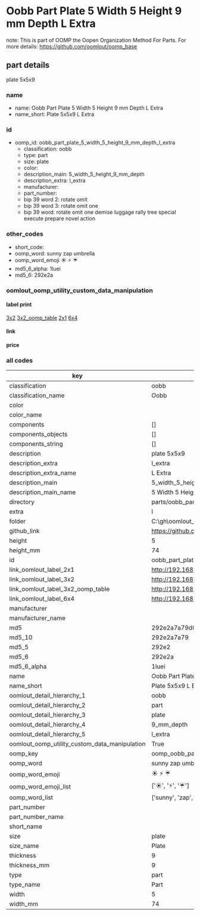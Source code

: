 # Oobb Part Plate 5 Width 5 Height 9 mm Depth L Extra  

note: This is part of OOMP the Oopen Organization Method For Parts. For more details: https://github.com/oomlout/oomp_base

##  part details
  



plate 5x5x9



### name
* name: Oobb Part Plate 5 Width 5 Height 9 mm Depth L Extra
* name_short: Plate 5x5x9 L Extra
### id
* oomp_id: oobb_part_plate_5_width_5_height_9_mm_depth_l_extra
  * classification: oobb
  * type: part
  * size: plate
  * color: 
  * description_main: 5_width_5_height_9_mm_depth
  * description_extra: l_extra
  * manufacturer: 
  * part_number: 
  * bip 39 word 2: rotate omit
  * bip 39 word 3: rotate omit one
  * bip 39 word: rotate omit one demise luggage rally tree special execute prepare novel action

### other_codes
* short_code: 
* oomp_word: sunny zap umbrella
* oomp_word_emoji :sunny: :zap: :umbrella:
* md5_6_alpha: 1luei
* md5_6: 292e2a






### oomlout_oomp_utility_custom_data_manipulation
#### label print
[3x2](http://192.168.1.245:1112/?label=oomp%201luei)
[3x2_oomp_table](http://192.168.1.108:1112/?label=oomp%201luei)
[2x1](http://192.168.1.242:1112/?label=oomp%201luei)
[6x4](http://192.168.1.55:1112/?label=oomp%201luei)    

#### link

                              

#### price







### all codes 
| key | value |  
| --- | --- |  
| classification | oobb |  
| classification_name | Oobb |  
| color |  |  
| color_name |  |  
| components | [] |  
| components_objects | [] |  
| components_string | [] |  
| description | plate 5x5x9 |  
| description_extra | l_extra |  
| description_extra_name | L Extra |  
| description_main | 5_width_5_height_9_mm_depth |  
| description_main_name | 5 Width 5 Height 9 mm Depth |  
| directory | parts/oobb_part_plate_5_width_5_height_9_mm_depth_l_extra |  
| extra | l |  
| folder | C:\gh\oomlout_oobb_version_4_generated_parts\things\oobb_part_plate_5_width_5_height_9_mm_depth_l_extra |  
| github_link | https://github.com/oomlout/oomlout_oomp_part_src/tree/main/parts/oobb_part_plate_5_width_5_height_9_mm_depth_l_extra |  
| height | 5 |  
| height_mm | 74 |  
| id | oobb_part_plate_5_width_5_height_9_mm_depth_l_extra |  
| link_oomlout_label_2x1 | http://192.168.1.242:1112/?label=oomp%201luei |  
| link_oomlout_label_3x2 | http://192.168.1.245:1112/?label=oomp%201luei |  
| link_oomlout_label_3x2_oomp_table | http://192.168.1.108:1112/?label=oomp%201luei |  
| link_oomlout_label_6x4 | http://192.168.1.55:1112/?label=oomp%201luei |  
| manufacturer |  |  
| manufacturer_name |  |  
| md5 | 292e2a7a79d0fcfec54263a535669de1 |  
| md5_10 | 292e2a7a79 |  
| md5_5 | 292e2 |  
| md5_6 | 292e2a |  
| md5_6_alpha | 1luei |  
| name | Oobb Part Plate 5 Width 5 Height 9 mm Depth L Extra |  
| name_short | Plate 5x5x9 L Extra |  
| oomlout_detail_hierarchy_1 | oobb |  
| oomlout_detail_hierarchy_2 | part |  
| oomlout_detail_hierarchy_3 | plate |  
| oomlout_detail_hierarchy_4 | 9_mm_depth |  
| oomlout_detail_hierarchy_5 | l_extra |  
| oomlout_oomp_utility_custom_data_manipulation | True |  
| oomp_key | oomp_oobb_part_plate_5_width_5_height_9_mm_depth_l_extra |  
| oomp_word | sunny zap umbrella |  
| oomp_word_emoji | :sunny: :zap: :umbrella: |  
| oomp_word_emoji_list | [':sunny:', ':zap:', ':umbrella:'] |  
| oomp_word_list | ['sunny', 'zap', 'umbrella'] |  
| part_number |  |  
| part_number_name |  |  
| short_name |  |  
| size | plate |  
| size_name | Plate |  
| thickness | 9 |  
| thickness_mm | 9 |  
| type | part |  
| type_name | Part |  
| width | 5 |  
| width_mm | 74 |  
